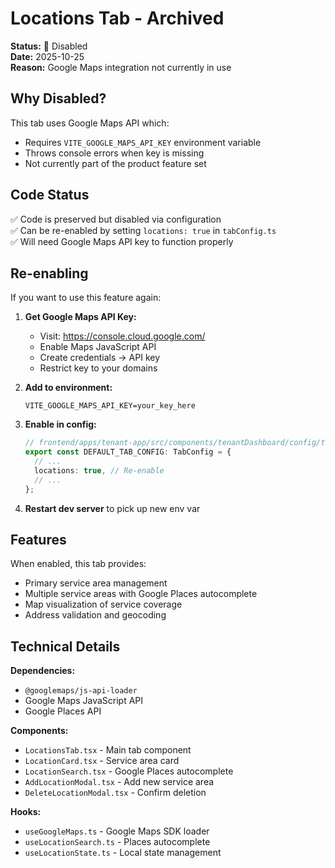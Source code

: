 # Locations Tab - Archived

**Status:** 🚫 Disabled  
**Date:** 2025-10-25  
**Reason:** Google Maps integration not currently in use

## Why Disabled?

This tab uses Google Maps API which:
- Requires `VITE_GOOGLE_MAPS_API_KEY` environment variable
- Throws console errors when key is missing
- Not currently part of the product feature set

## Code Status

✅ Code is preserved but disabled via configuration  
✅ Can be re-enabled by setting `locations: true` in `tabConfig.ts`  
✅ Will need Google Maps API key to function properly  

## Re-enabling

If you want to use this feature again:

1. **Get Google Maps API Key:**
   - Visit: https://console.cloud.google.com/
   - Enable Maps JavaScript API
   - Create credentials → API key
   - Restrict key to your domains

2. **Add to environment:**
   ```env
   VITE_GOOGLE_MAPS_API_KEY=your_key_here
   ```

3. **Enable in config:**
   ```typescript
   // frontend/apps/tenant-app/src/components/tenantDashboard/config/tabConfig.ts
   export const DEFAULT_TAB_CONFIG: TabConfig = {
     // ...
     locations: true, // Re-enable
     // ...
   };
   ```

4. **Restart dev server** to pick up new env var

## Features

When enabled, this tab provides:
- Primary service area management
- Multiple service areas with Google Places autocomplete
- Map visualization of service coverage
- Address validation and geocoding

## Technical Details

**Dependencies:**
- `@googlemaps/js-api-loader`
- Google Maps JavaScript API
- Google Places API

**Components:**
- `LocationsTab.tsx` - Main tab component
- `LocationCard.tsx` - Service area card
- `LocationSearch.tsx` - Google Places autocomplete
- `AddLocationModal.tsx` - Add new service area
- `DeleteLocationModal.tsx` - Confirm deletion

**Hooks:**
- `useGoogleMaps.ts` - Google Maps SDK loader
- `useLocationSearch.ts` - Places autocomplete
- `useLocationState.ts` - Local state management

